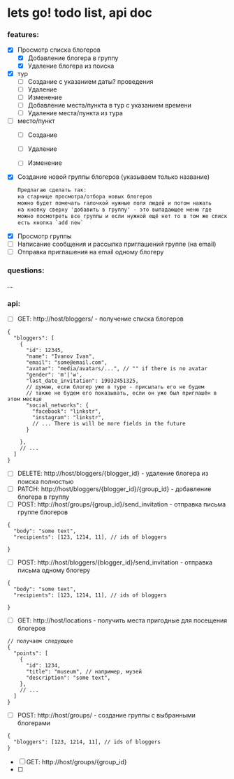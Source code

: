 # lets go! todo list, api doc
### features:
* [x] Просмотр списка блогеров
    * [x] Добавление блогера в группу
    * [x] Удаление блогера из поиска
  
* [x] тур
    * [ ] Создание с указанием даты? проведения
    * [ ] Удаление
    * [ ] Изменение
    * [ ] Добавление места/пункта в тур с указанием времени
    * [ ] Удаление места/пункта из тура
* [ ] место/пункт
    * [ ] Создание 
    * [ ] Удаление  
    * [ ] Изменение  
    

* [x] Создание новой группы блогеров (указываем только название)
  ```txt
  Предлагаю сделать так:
  на старнице просмотра/отбора новых блогеров 
  можно будет помечать галочкой нужные поля людей и потом нажать 
  на кнопку сверху 'добавить в группу' - это выпадающее меню где
  можно посмотреть все группы и если нужной ещё нет то в том же списке
  есть кнопка `add new`
  ```
* [x] Просмотр группы 
* [ ] Написание сообщения и рассылка приглашений группе (на email)
* [ ] Отправка приглашения на email одному блогеру

### questions:
...

### api:
* [ ] GET: http://host/bloggers/ - получение списка блогеров
```json5
{
  "bloggers": [
    {
      "id": 12345,
      "name": "Ivanov Ivan",
      "email": "some@email.com",
      "avatar": "media/avatars/...", // "" if there is no avatar
      "gender": 'm'|'w',
      "last_date_invitation": 19932451325,  
      // думаю, если блогер уже в туре - присылать его не будем
      // также не будем его показывать, если он уже был приглашён в этом месяце
      "social_networks": {
        "facebook": "linkstr",
        "instagram": "linkstr",
        // ... There is will be more fields in the future
      }
      
    },
    // ...
  ]
}  
```
  

* [ ] DELETE: http://host/bloggers/{blogger_id} - удаление блогера из поиска полностью
* [ ] PATCH: http://host/bloggers/{blogger_id}/{group_id} - добавление блогера в группу
* [ ] POST: http://host/groups/{group_id}/send_invitation - отправка письма группе блогеров 
```json5
{
  "body": "some text",
  "recipients": [123, 1214, 11], // ids of bloggers
  
}
```


* [ ] POST: http://host/bloggers/{blogger_id}/send_invitation - отправка письма одному блогеру
```json5
{
  "body": "some text",
  "recipients": [123, 1214, 11], // ids of bloggers
  
}
```


* [ ] GET: http://host/locations - получить места пригодные для посещения блогеров
```json5
// получаем следующее
{
  "points": [
    {
      "id": 1234,
      "title": "museum", // например, музей
      "description": "some text",
    },
    // ...
  ]
}
```
* [ ] POST: http://host/groups/ - создание группы с выбранными блогерами
```json5
{
  "bloggers": [123, 1214, 11], // ids of bloggers
}
```
* [ ] GET: http://host/groups/{group_id}
* [ ] 